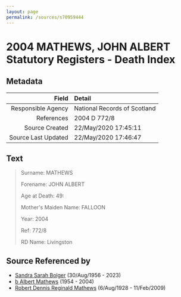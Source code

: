 ```yaml
---
layout: page
permalink: /sources/s70959444
---
```


# 2004 MATHEWS, JOHN ALBERT Statutory Registers - Death Index

## Metadata
Field | Detail
---:|:---
Responsible Agency | National Records of Scotland
References | 2004 D 772/8
Source Created | 22/May/2020 17:45:11
Source Last Updated | 22/May/2020 17:46:47

## Text

> Surname: MATHEWS
>
> Forename: JOHN ALBERT
>
> Age at Death: 49:
>
> Mother's Maiden Name: FALLOON
>
> Year: 2004
>
> Ref: 772/8
>
> RD Name: Livingston
>

## Source Referenced by

* [Sandra Sarah Bolger](../people/@2758880@-sandra-sarah-bolger-b1956-8-30-d2023.md) (30/Aug/1956 - 2023)
* [b Albert Mathews](../people/@35875756@-b-albert-mathews-b1954-d2004.md) (1954 - 2004)
* [Robert Dennis Reginald Mathews](../people/@58223940@-robert-dennis-reginald-mathews-b1928-8-6-d2009-2-11.md) (6/Aug/1928 - 11/Feb/2009)
